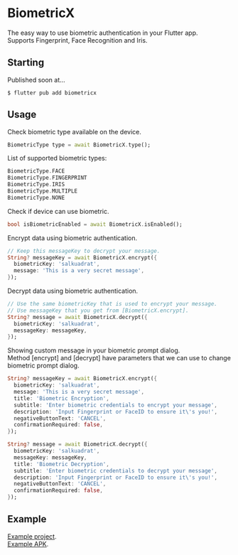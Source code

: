 # BiometricX

The easy way to use biometric authentication in your Flutter app.\
Supports Fingerprint, Face Recognition and Iris.



## Starting

Published soon at...

```
$ flutter pub add biometricx
```

## Usage

Check biometric type available on the device.

```dart
BiometricType type = await BiometricX.type();
```

List of supported biometric types:

```dart
BiometricType.FACE
BiometricType.FINGERPRINT
BiometricType.IRIS
BiometricType.MULTIPLE
BiometricType.NONE
```

Check if device can use biometric.

```dart
bool isBiometricEnabled = await BiometricX.isEnabled();
```

Encrypt data using biometric authentication.

```dart
// Keep this messageKey to decrypt your message.
String? messageKey = await BiometricX.encrypt({
  biometricKey: 'salkuadrat',
  message: 'This is a very secret message',
});
```

Decrypt data using biometric authentication.

```dart
// Use the same biometricKey that is used to encrypt your message.
// Use messageKey that you get from [BiometricX.encrypt].
String? message = await BiometricX.decrypt({
  biometricKey: 'salkuadrat',
  messageKey: messageKey,
});
```

Showing custom message in your biometric prompt dialog.\
Method [encrypt] and [decrypt] have parameters that we can use to change biometric prompt dialog.

```dart
String? messageKey = await BiometricX.encrypt({
  biometricKey: 'salkuadrat',
  message: 'This is a very secret message',
  title: 'Biometric Encryption',
  subtitle: 'Enter biometric credentials to encrypt your message',
  description: 'Input Fingerprint or FaceID to ensure it\'s you!',
  negativeButtonText: 'CANCEL',
  confirmationRequired: false,
});
```

```dart
String? message = await BiometricX.decrypt({
  biometricKey: 'salkuadrat',
  messageKey: messageKey,
  title: 'Biometric Decryption',
  subtitle: 'Enter biometric credentials to decrypt your message',
  description: 'Input Fingerprint or FaceID to ensure it\'s you!',
  negativeButtonText: 'CANCEL',
  confirmationRequired: false,
});
```

## Example

[Example project](example).\
[Example APK]().